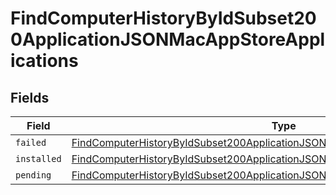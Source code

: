 # FindComputerHistoryByIdSubset200ApplicationJSONMacAppStoreApplications


## Fields

| Field                                                                                                                                                                                           | Type                                                                                                                                                                                            | Required                                                                                                                                                                                        | Description                                                                                                                                                                                     |
| ----------------------------------------------------------------------------------------------------------------------------------------------------------------------------------------------- | ----------------------------------------------------------------------------------------------------------------------------------------------------------------------------------------------- | ----------------------------------------------------------------------------------------------------------------------------------------------------------------------------------------------- | ----------------------------------------------------------------------------------------------------------------------------------------------------------------------------------------------- |
| `failed`                                                                                                                                                                                        | [FindComputerHistoryByIdSubset200ApplicationJSONMacAppStoreApplicationsFailed](../../models/operations/findcomputerhistorybyidsubset200applicationjsonmacappstoreapplicationsfailed.md)[]       | :heavy_minus_sign:                                                                                                                                                                              | N/A                                                                                                                                                                                             |
| `installed`                                                                                                                                                                                     | [FindComputerHistoryByIdSubset200ApplicationJSONMacAppStoreApplicationsInstalled](../../models/operations/findcomputerhistorybyidsubset200applicationjsonmacappstoreapplicationsinstalled.md)[] | :heavy_minus_sign:                                                                                                                                                                              | N/A                                                                                                                                                                                             |
| `pending`                                                                                                                                                                                       | [FindComputerHistoryByIdSubset200ApplicationJSONMacAppStoreApplicationsPending](../../models/operations/findcomputerhistorybyidsubset200applicationjsonmacappstoreapplicationspending.md)[]     | :heavy_minus_sign:                                                                                                                                                                              | N/A                                                                                                                                                                                             |